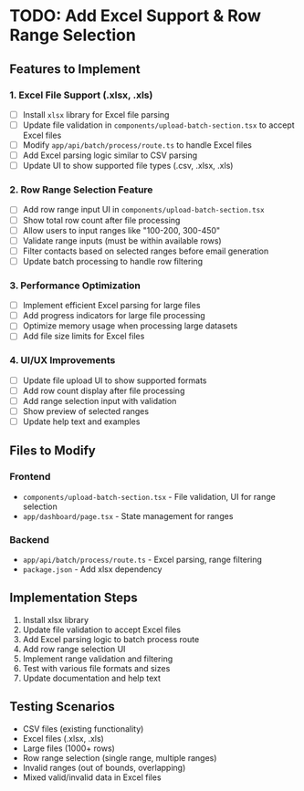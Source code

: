 # TODO: Add Excel Support & Row Range Selection

## Features to Implement

### 1. Excel File Support (.xlsx, .xls)
- [ ] Install `xlsx` library for Excel file parsing
- [ ] Update file validation in `components/upload-batch-section.tsx` to accept Excel files
- [ ] Modify `app/api/batch/process/route.ts` to handle Excel files
- [ ] Add Excel parsing logic similar to CSV parsing
- [ ] Update UI to show supported file types (.csv, .xlsx, .xls)

### 2. Row Range Selection Feature
- [ ] Add row range input UI in `components/upload-batch-section.tsx`
- [ ] Show total row count after file processing
- [ ] Allow users to input ranges like "100-200, 300-450"
- [ ] Validate range inputs (must be within available rows)
- [ ] Filter contacts based on selected ranges before email generation
- [ ] Update batch processing to handle row filtering

### 3. Performance Optimization
- [ ] Implement efficient Excel parsing for large files
- [ ] Add progress indicators for large file processing
- [ ] Optimize memory usage when processing large datasets
- [ ] Add file size limits for Excel files

### 4. UI/UX Improvements
- [ ] Update file upload UI to show supported formats
- [ ] Add row count display after file processing
- [ ] Add range selection input with validation
- [ ] Show preview of selected ranges
- [ ] Update help text and examples

## Files to Modify

### Frontend
- `components/upload-batch-section.tsx` - File validation, UI for range selection
- `app/dashboard/page.tsx` - State management for ranges

### Backend
- `app/api/batch/process/route.ts` - Excel parsing, range filtering
- `package.json` - Add xlsx dependency

## Implementation Steps

1. Install xlsx library
2. Update file validation to accept Excel files
3. Add Excel parsing logic to batch process route
4. Add row range selection UI
5. Implement range validation and filtering
6. Test with various file formats and sizes
7. Update documentation and help text

## Testing Scenarios

- CSV files (existing functionality)
- Excel files (.xlsx, .xls)
- Large files (1000+ rows)
- Row range selection (single range, multiple ranges)
- Invalid ranges (out of bounds, overlapping)
- Mixed valid/invalid data in Excel files
